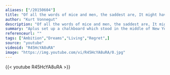 ```yaml
---
aliases: ["/20150604"]
title: "Of all the words of mice and men, the saddest are, It might have been."
author: "Kurt Vonnegut"
description: "Of all the words of mice and men, the saddest are, It might have been. - Kurt Vonnegut quotes from GetInspired365.com"
summary: "Aplus set up a chalkboard which stood in the middle of New York City asking people to write down their biggest regrets. As the board filled up, they noticed that all of these responses had one alarming thing in common."
referenceurl: ""
tags: ["Ambition","Dreams","Living","Regret",]
source: "youtube"
videoid: "R45HcYA8uRA"
image: "https://img.youtube.com/vi/R45HcYA8uRA/0.jpg"
---
```


{{< youtube R45HcYA8uRA >}}
